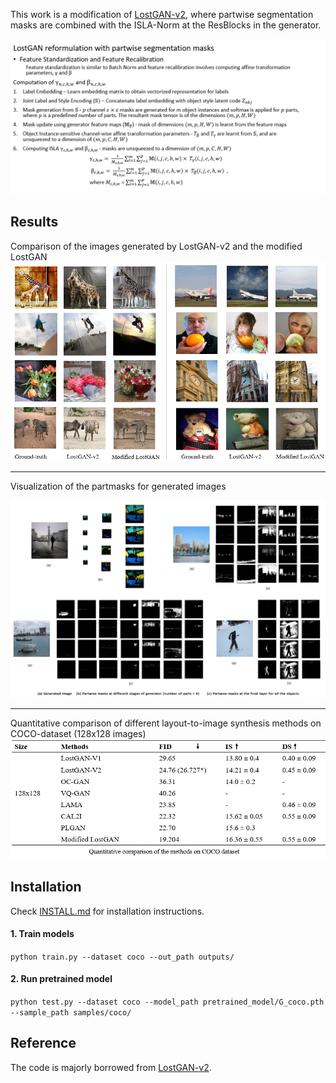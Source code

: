 This work is a modification of [LostGAN-v2](https://github.com/WillSuen/LostGANs), where partwise segmentation masks are combined with the ISLA-Norm at the ResBlocks in the generator. 

<!-- ------------------------------------------------------------------------------ -->

![part_lostgan](https://github.com/rakshita111/Layout-to-Image-Synthesis/blob/main/figures/lostgan_reformulation.png?raw=true)

<!-- ------------------------------------------------------------------------------ -->
## Results
Comparison of the images generated by LostGAN-v2 and the modified LostGAN
![generated_images](https://github.com/rakshita111/Layout-to-Image-Synthesis/blob/main/figures/generated_images.png?raw=true)

------------------------------------------------------------------------------

Visualization of the partmasks for generated images

![partmasks](https://github.com/rakshita111/Layout-to-Image-Synthesis/blob/main/figures/partmasks.png?raw=true)

------------------------------------------------------------------------------

Quantitative comparison of different layout-to-image synthesis methods on COCO-dataset (128x128 images)
![table](https://github.com/rakshita111/Layout-to-Image-Synthesis/blob/main/figures/table.png?raw=true)



<!-- ------------------------------------------------------------------------------ -->
## Installation
Check [INSTALL.md](INSTALL.md) for installation instructions.

#### 1. Train models

`python train.py --dataset coco --out_path outputs/`


#### 2. Run pretrained model

`python test.py --dataset coco --model_path pretrained_model/G_coco.pth --sample_path samples/coco/`


<!-- ------------------------------------------------------------------------------ -->
## Reference
The code is majorly borrowed from [LostGAN-v2](https://github.com/WillSuen/LostGANs).
